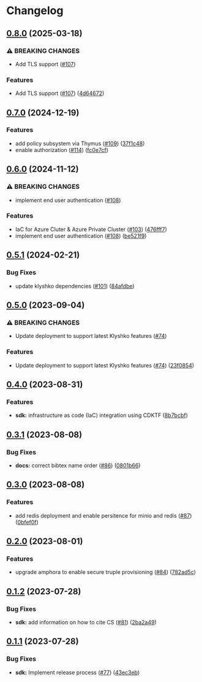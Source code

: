 # Changelog

## [0.8.0](https://github.com/carbynestack/carbynestack/compare/sdk-v0.7.0...sdk-v0.8.0) (2025-03-18)


### ⚠ BREAKING CHANGES

* Add TLS support ([#107](https://github.com/carbynestack/carbynestack/issues/107))

### Features

* Add TLS support ([#107](https://github.com/carbynestack/carbynestack/issues/107)) ([4d64672](https://github.com/carbynestack/carbynestack/commit/4d646721bd1ac37e69b2b1fe35f245a5ceadb1b2))

## [0.7.0](https://github.com/carbynestack/carbynestack/compare/sdk-v0.6.0...sdk-v0.7.0) (2024-12-19)


### Features

* add policy subsystem via Thymus ([#109](https://github.com/carbynestack/carbynestack/issues/109)) ([37f1c48](https://github.com/carbynestack/carbynestack/commit/37f1c4874d05e9f1fbf511ea61a92f6ccb327891))
* enable authorization ([#114](https://github.com/carbynestack/carbynestack/issues/114)) ([fc0e7cf](https://github.com/carbynestack/carbynestack/commit/fc0e7cf46372034869620fd2ea4cef11b4538a2b))

## [0.6.0](https://github.com/carbynestack/carbynestack/compare/sdk-v0.5.1...sdk-v0.6.0) (2024-11-12)


### ⚠ BREAKING CHANGES

* implement end user authentication ([#108](https://github.com/carbynestack/carbynestack/issues/108))

### Features

* IaC for Azure Cluter & Azure Private Cluster ([#103](https://github.com/carbynestack/carbynestack/issues/103)) ([476fff7](https://github.com/carbynestack/carbynestack/commit/476fff7570d004ea9a9e0eb278597566e50c4e4e))
* implement end user authentication ([#108](https://github.com/carbynestack/carbynestack/issues/108)) ([be521f9](https://github.com/carbynestack/carbynestack/commit/be521f9d962ec219f0e162e31e8e186eb3d5b568))

## [0.5.1](https://github.com/carbynestack/carbynestack/compare/sdk-v0.5.0...sdk-v0.5.1) (2024-02-21)

### Bug Fixes

- update klyshko dependencies
  ([#101](https://github.com/carbynestack/carbynestack/issues/101))
  ([84afdbe](https://github.com/carbynestack/carbynestack/commit/84afdbef1da595e155ee16f51e25e654f1d6b9b9))

## [0.5.0](https://github.com/carbynestack/carbynestack/compare/sdk-v0.4.0...sdk-v0.5.0) (2023-09-04)

### ⚠ BREAKING CHANGES

- Update deployment to support latest Klyshko features
  ([#74](https://github.com/carbynestack/carbynestack/issues/74))

### Features

- Update deployment to support latest Klyshko features
  ([#74](https://github.com/carbynestack/carbynestack/issues/74))
  ([23f0854](https://github.com/carbynestack/carbynestack/commit/23f0854486040d06880840ac915deb7db1c4bebd))

## [0.4.0](https://github.com/carbynestack/carbynestack/compare/sdk-v0.3.1...sdk-v0.4.0) (2023-08-31)

### Features

- **sdk:** infrastructure as code (IaC) integration using CDKTF
  ([8b7bcbf](https://github.com/carbynestack/carbynestack/commit/8b7bcbfcd233d4713c485c4b3c49c74469c3d864))

## [0.3.1](https://github.com/carbynestack/carbynestack/compare/sdk-v0.3.0...sdk-v0.3.1) (2023-08-08)

### Bug Fixes

- **docs:** correct bibtex name order
  ([#86](https://github.com/carbynestack/carbynestack/issues/86))
  ([0801b66](https://github.com/carbynestack/carbynestack/commit/0801b66d517f5deba841d8c17fcef582da90276f))

## [0.3.0](https://github.com/carbynestack/carbynestack/compare/sdk-v0.2.0...sdk-v0.3.0) (2023-08-08)

### Features

- add redis deployment and enable persitence for minio and redis
  ([#87](https://github.com/carbynestack/carbynestack/issues/87))
  ([0bfef0f](https://github.com/carbynestack/carbynestack/commit/0bfef0f7ccd822894acebb0e3f615b5c2d0a084f))

## [0.2.0](https://github.com/carbynestack/carbynestack/compare/sdk-v0.1.2...sdk-v0.2.0) (2023-08-01)

### Features

- upgrade amphora to enable secure truple provisioning
  ([#84](https://github.com/carbynestack/carbynestack/issues/84))
  ([782ad5c](https://github.com/carbynestack/carbynestack/commit/782ad5c2f882c4a64b10e6c71ba6286d1839b12d))

## [0.1.2](https://github.com/carbynestack/carbynestack/compare/sdk-v0.1.1...sdk-v0.1.2) (2023-07-28)

### Bug Fixes

- **sdk:** add information on how to cite CS
  ([#81](https://github.com/carbynestack/carbynestack/issues/81))
  ([2ba2a49](https://github.com/carbynestack/carbynestack/commit/2ba2a49358551a2dfcb944442086a151e19e1c5f))

## [0.1.1](https://github.com/carbynestack/carbynestack/compare/sdk-v0.1.0...sdk-v0.1.1) (2023-07-28)

### Bug Fixes

- **sdk:** Implement release process
  ([#77](https://github.com/carbynestack/carbynestack/issues/77))
  ([43ec3eb](https://github.com/carbynestack/carbynestack/commit/43ec3eb11bc23e8efc98adf8843add016f07c4e2))
